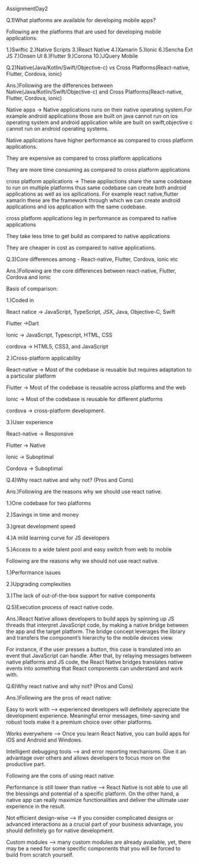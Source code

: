 AssignmentDay2

Q.1)What platforms are available for developing mobile apps?

Following are the platforms that are used for developing mobile applications:

1.)Swiftic
2.)Native Scripts
3.)React Native
4.)Xamarin
5.)Ionic
6.)Sencha Ext JS
7.)Onsen UI
8.)Flutter
9.)Corona
10.)JQuery Mobile

Q.2)Native(Java/Kotlin/Swift/Objective-c) vs Cross Platforms(React-native, Flutter, Cordova, ionic)

Ans.)Following are the differences between Native(Java/Kotlin/Swift/Objective-c) and Cross Platforms(React-native, Flutter, Cordova, ionic)

Native apps -> Native applications runs on their native operating system.For example android applications those are built on java cannot run on ios operating system and android application while are built on swift,objective c cannot run on android operating systems.

Native applications have higher performance as compared to cross platform applications.

They are expensive as compared to cross platform applications

They are more time consuming as compared to cross platform applications

cross platform applications -> These appliactions share the same codebase to run on multiple platforms thus same codebase can create both android applications as well as ios apllications. For example react native,flutter xamarin these are the framework through which we can create android applications and ios application with the same codebase.

cross platform applications leg in performance as compared to native applications

They take less time to get build as compared to native applications

They are cheaper in cost as compared to native applications.

Q.3)Core differences among - React-native, Flutter, Cordova, ionic etc

Ans.)Following are the core differences between react-native, Flutter, Cordova and ionic

Basis of comparison:

1.)Coded in

React natice -> JavaScript, TypeScript, JSX, Java,
Objective-C, Swift

Flutter ->Dart

Ionic -> JavaScript, Typescript, HTML, CSS

cordova -> HTML5, CSS3, and JavaScript

2.)Cross-platform applicability

React-native -> Most of the codebase is reusable
but requires adaptation to a particular platform

Flutter -> Most of the codebase is reusable across platforms and the web

Ionic -> Most of the codebase is reusable for different platforms

cordova -> cross-platform development.

3.)User experience

React-native -> Responsive

Flutter -> Native

Ionic -> Suboptimal

Cordova -> Suboptimal

Q.4)Why react native and why not? (Pros and Cons)

Ans.)Following are the reasons why we should use react native.

1.)One codebase for two platforms

2.)Savings in time and money

3.)great development speed

4.)A mild learning curve for JS developers

5.)Access to a wide talent pool and easy switch from web to mobile

Following are the reasons why we should not use react native.

1.)Performance issues

2.)Upgrading complexities

3.)The lack of out-of-the-box support for native components

Q.5)Execution process of react native code.

Ans.)React Native allows developers to build apps by spinning up JS threads that interpret JavaScript code, by making a native bridge between the app and the target platform. The bridge concept leverages the library and transfers the component’s hierarchy to the mobile devices view.

For instance, if the user presses a button, this case is translated into an event that JavaScript can handle. After that, by relaying messages between native platforms and JS code, the React Native bridges translates native events into something that React components can understand and work with.

Q.6)Why react native and why not? (Pros and Cons)

Ans.)Following are the pros of react native:

Easy to work with –> experienced developers will definitely appreciate the development experience. Meaningful error messages, time-saving and robust tools make it a premium choice over other platforms.

Works everywhere –> Once you learn React Native, you can build apps for iOS and Android and Windows.

Intelligent debugging tools –> and error reporting mechanisms. Give it an advantage over others and allows developers to focus more on the productive part.

Following are the cons of using react native:

Performance is still lower than native –> React Native is not able to use all the blessings and potential of a specific platform. On the other hand, a native app can really maximize functionalities and deliver the ultimate user experience in the result.

Not efficient design-wise –> If you consider complicated designs or advanced interactions as a crucial part of your business advantage, you should definitely go for native development.

Custom modules –> many custom modules are already available, yet, there may be a need for some specific components that you will be forced to build from scratch yourself.
